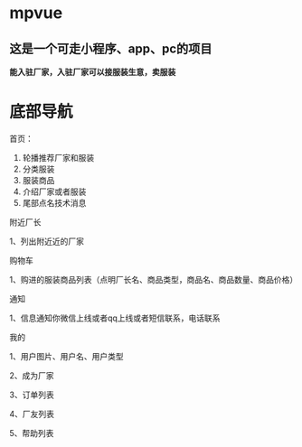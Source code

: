 # mpvue
## 这是一个可走小程序、app、pc的项目

**能入驻厂家，入驻厂家可以接服装生意，卖服装**



# 底部导航

首页：

1. 轮播推荐厂家和服装
2. 分类服装
3. 服装商品
4. 介绍厂家或者服装
5. 尾部点名技术消息

附近厂长

   1、列出附近近的厂家

购物车

   1、购进的服装商品列表（点明厂长名、商品类型，商品名、商品数量、商品价格）

通知

   1、信息通知你微信上线或者qq上线或者短信联系，电话联系

我的

   1、用户图片、用户名、用户类型

   2、成为厂家

   3、订单列表

   4、厂友列表

   5、帮助列表



​    